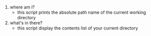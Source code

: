 1. where am i?
   * this script prints the absolute path name of the current working directory
2. what's in there?
   * this script display the contents list of your current directory

